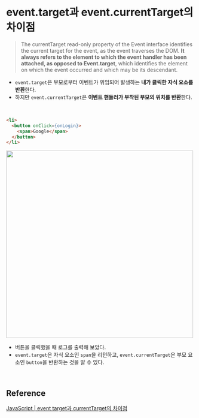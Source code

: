 # event.target과 event.currentTarget의 차이점

> The currentTarget read-only property of the Event interface identifies the current target for the event, as the event traverses the DOM.
> **It always refers to the element to which the event handler has been attached, as opposed to Event.target**, which identifies the element on which the event occurred and which may be its descendant.

- `event.target`은 부모로부터 이벤트가 위임되어 발생하는 **내가 클릭한 자식 요소를 반환**한다.
- 하지만 `event.currentTarget`은 **이벤트 핸들러가 부착된 부모의 위치를 반환**한다.

<br/>

```html
<li>
  <button onClick={onLogin}>
    <span>Google</span>
  </button>
</li>
```

<img src="https://github.com/heereal/Frontend_Dev_Articles/assets/117061017/28963607-a690-410e-9887-aa81ab34b100" width="500px">

- 버튼을 클릭했을 때 로그를 출력해 보았다.
- `event.target`은 자식 요소인 `span`을 리턴하고, `event.currentTarget`은 부모 요소인 `button`을 반환하는 것을 알 수 있다.

<br/>

## Reference
[JavaScript | event target과 currentTarget의 차이점](https://velog.io/@edie_ko/JavaScript-event-target%EA%B3%BC-currentTarget%EC%9D%98-%EC%B0%A8%EC%9D%B4%EC%A0%90)
